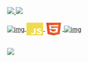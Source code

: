 <div>
  <a href="https://github.com/GBabler">
  <img height="180em" src="https://github-readme-stats.vercel.app/api?username=GBabler&show_icons=true&theme=tokyonight&include_all_commits=true&count_private=true"/>
  <img height="180em" src="https://github-readme-stats.vercel.app/api/top-langs/?username=GBabler&layout=compact&langs_count=7&theme=tokyonight"/>
</div>
  
<div style="display: inline_block"><br>

  <img align="center" alt="img" height="30" width="40" src="https://icongr.am/devicon/css3-original.svg?size=128&color=currentColor">
  <img align="center" alt="img" height="30" width="40" src="https://raw.githubusercontent.com/devicons/devicon/master/icons/javascript/javascript-plain.svg">
  <img align="center" alt="img" height="30" width="40" src="https://raw.githubusercontent.com/devicons/devicon/master/icons/html5/html5-original.svg">
  <img align="center" alt="img" height="30" width="40" src="https://icongr.am/devicon/git-original.svg?size=128&color=currentColor">
  
</div>
  
##
 
<div> 
  <a href="https://www.linkedin.com/in/babler/" target="_blank"><img src="https://img.shields.io/badge/-LinkedIn-%230077B5?style=for-the-badge&logo=linkedin&logoColor=white" target="_blank"></a>  
</div>

